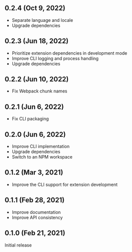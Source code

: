 ## 0.2.4 (Oct 9, 2022)

-   Separate language and locale
-   Upgrade dependencies

## 0.2.3 (Jun 18, 2022)

-   Prioritize extension dependencies in development mode
-   Improve CLI logging and process handling
-   Upgrade dependencies

## 0.2.2 (Jun 10, 2022)

-   Fix Webpack chunk names

## 0.2.1 (Jun 6, 2022)

-   Fix CLI packaging

## 0.2.0 (Jun 6, 2022)

-   Improve CLI implementation
-   Upgrade dependencies
-   Switch to an NPM workspace

## 0.1.2 (Mar 3, 2021)

-   Improve the CLI support for extension development

## 0.1.1 (Feb 28, 2021)

-   Improve documentation
-   Improve API consistency

## 0.1.0 (Feb 21, 2021)

Initial release
